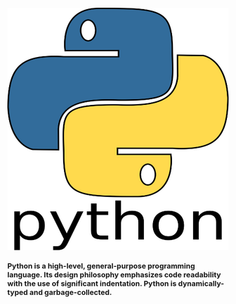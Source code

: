  ![python programming language](py3.png)


### Python is a high-level, general-purpose programming language. Its design philosophy emphasizes code readability with the use of significant indentation. Python is dynamically-typed and garbage-collected.

